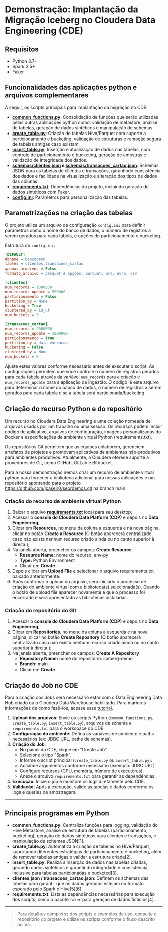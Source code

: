 # Demonstração: Implantação da Migração Iceberg no Cloudera Data Engineering (CDE)

## Requisitos

- Python 3.7+
- Spark 3.5+
- Faker

## Funcionalidades das aplicações python e arquivos complementares

A seguir, os scripts principais para implantação da migração no CDE:

- **[common_functions.py](https://github.com/jcaseir0/sebrdemos/blob/main/common_functions.py)**: Consolidação de funções que serão utilizadas pelas outras aplicações python como: validação de metastore, análise de tabelas, geração de dados sintéticos e manipulação de schemas.
- **[create_table.py](https://github.com/jcaseir0/sebrdemos/blob/main/create_table.py)**: Criação de tabelas Hive/Parquet com suporte a particionamento e bucketing, validação de estruturas e remoção segura de tabelas antigas caso existam.
- **[insert_table.py](https://github.com/jcaseir0/sebrdemos/blob/main/insert_table.py)**: Inserção e atualização de dados nas tabelas, com controle de particionamento e bucketing, geração de amostras e validação de integridade dos dados.
- **[schemas/clientes.json](https://github.com/jcaseir0/sebrdemos/blob/main/schemas/clientes.json) e [schemas/transacoes_cartao.json](https://github.com/jcaseir0/sebrdemos/blob/main/schemas/transacoes_cartao.json)**: Schemas JSON para as tabelas de clientes e transações, garantindo consistência dos dados e facilidade na visualização e alteração dos tipos de dados das colunas.
- **[requirements.txt](https://github.com/jcaseir0/sebrdemos/blob/main/requirements.txt)**: Dependências do projeto, incluindo geração de dados sintéticos com Faker.
- **[config.ini](https://github.com/jcaseir0/sebrdemos/blob/main/config.ini)**: Parâmetros para personalização das tabelas.

## Parametrizações na criação das tabelas

O projeto utiliza um arquivo de configuração `config.ini` para definir parâmetros como o nome do banco de dados, o número de registros a serem gerados para cada tabela, e opções de particionamento e bucketing.

Estrutura do `config.ini`:

```ini
[DEFAULT]
dbname = bancodemo
tables = clientes,transacoes_cartao
apenas_arquivos = False
formato_arquivo = parquet # opções: parquet, orc, avro, csv

[clientes]
num_records = 1000000
num_records_update = 500000
particionamento = False
partition_by = None
bucketing = True
clustered_by = id_uf
num_buckets = 5

[transacoes_cartao]
num_records = 2000000
num_records_update = 1000000
particionamento = True
partition_by = data_execucao
bucketing = False
clustered_by = None
num_buckets = 0
```

Ajuste estes valores conforme necessário antes de executar o script. As configurações permitem que você controle o número de registros gerados para cada tabela através da variável `num_records` para a criação e `num_records_update` para a aplicação de ingestão. O código lê este arquivo para determinar o nome do banco de dados, o número de registros a serem gerados para cada tabela e se a tabela será particionada/bucketing.

## Criação do recurso Python e do repositório

Um recurso no Cloudera Data Engineering é uma coleção nomeada de arquivos usados por um trabalho ou uma sessão. Os recursos podem incluir código de aplicativo, arquivos de configuração, imagens personalizadas do Docker e especificações de ambiente virtual Python (requirements.txt).

Os repositórios Git permitem que as equipes colaborem, gerenciem artefatos de projetos e promovam aplicativos de ambientes não-produtivos para ambientes produtivos. Atualmente, a Cloudera oferece suporte a provedores de Git, como GitHub, GitLab e Bitbucket.

Para a nossa demonstração iremos criar um recurso de ambiente virtual python para fornecer a biblioteca adicional para nossas aplicações e um repositório apontando para o projeto https://github.com/jcaseir0/sebrdemos.git na branch main.

### Criação do recurso de ambiente virtual Python

1. Baixar o arquivo **[requirements.txt](https://github.com/jcaseir0/sebrdemos/blob/main/requirements.txt)** local para seu desktop;
2. Acessar o **console do Cloudera Data Platform (CDP)** e depois no **Data Engineering**;
3. Clicar em **Resources**, no menu da coluna à esquerda e na nova página, clicar no botão **Create a Resource** (O botão aparecerá centralizado caso não exista nenhum recurso criado ainda ou no canto superior à direita.);
4. Na janela aberta, preencher os campos:
   **Create Resource**
   - **Resource Name:** nome do recurso: env-py
   - **Type:** Python Environment
   - Clicar em **Create**
5. Depois clicar em **Upload File** e selecionar o arquivo requirements.txt baixado anteriormente.
6. Após confirmar o upload do arquivo, será iniciado o processo de criação do ambiente virtual com a biblioteca(s) selecionada(s). Quando o botão de upload file aparecer novamente é que o processo foi encerrado e será apresentado as bibliotecas instaladas.

### Criação do repositório do Git

1. Acessar o **console do Cloudera Data Platform (CDP)** e depois no **Data Engineering**;
2. Clicar em **Repositories**, no menu da coluna à esquerda e na nova página, clicar no botão **Create Repository** (O botão aparecerá centralizado caso não exista nenhum recurso criado ainda ou no canto superior à direita.);
3. Na janela aberta, preencher os campos:
   **Create A Repository**
   - **Repository Name:** nome do repositório: iceberg-demo
   - **Branch:** main 
   - Clicar em **Create**

## Criação do Job no CDE

Para a criação dos Jobs será necessário estar com o Data Engineering Data Hub criado ou o Cloudera Data Warehouse habilitado. Para mariores informações de como fazê-los, acesse esse [tutorial](tutorials/PreparacaoDemo.md).

1. **Upload dos arquivos**: Envie os scripts Python (`common_functions.py`, `create_table.py`, `insert_table.py`), arquivos de schema e `requirements.txt` para o workspace do CDE.
2. **Configuração do ambiente**: Defina as variáveis de ambiente e paths necessários (ex: JDBC URL, paths de schemas).
3. **Criação do Job**:
   - No painel do CDE, clique em "Create Job".
   - Selecione o tipo "Spark".
   - Informe o script principal (`create_table.py` ou `insert_table.py`).
   - Adicione argumentos conforme necessário (exemplo: JDBC URL).
   - Configure recursos (CPU, memória, número de executores).
   - Anexe o arquivo `requirements.txt` para garantir as dependências.
4. **Execução**: Inicie o job e monitore os logs diretamente pelo CDE.
5. **Validação**: Após a execução, valide as tabelas e dados conforme os logs e queries de amostragem.

---

## Principais programas em Python

- **common_functions.py**: Centraliza funções para logging, validação do Hive Metastore, análise de estrutura de tabelas (particionamento, bucketing), geração de dados sintéticos para clientes e transações, e manipulação de schemas JSON[1].
- **create_table.py**: Automatiza a criação de tabelas no Hive/Parquet, suportando diferentes estratégias de particionamento e bucketing, além de remover tabelas antigas e validar a estrutura criada[2].
- **insert_table.py**: Realiza a inserção de dados nas tabelas criadas, gerando dados sintéticos e garantindo integridade e consistência, inclusive para tabelas particionadas e bucketed[3].
- **clientes.json / transacoes_cartao.json**: Definem os schemas das tabelas para garantir que os dados gerados estejam no formato esperado pelo Spark e Hive[5][6].
- **requirements.txt**: Lista as dependências necessárias para execução dos scripts, como o pacote `faker` para geração de dados fictícios[4].

---

> Para detalhes completos dos scripts e exemplos de uso, consulte o repositório do projeto e utilize os scripts conforme o fluxo descrito acima.